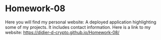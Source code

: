 # Homework-08
Here you will find my personal website:
A deployed application highlighting some of my projects. It includes contact information.
Here is a link to my website: https://didier-d-crypto.github.io/Homework-08/
